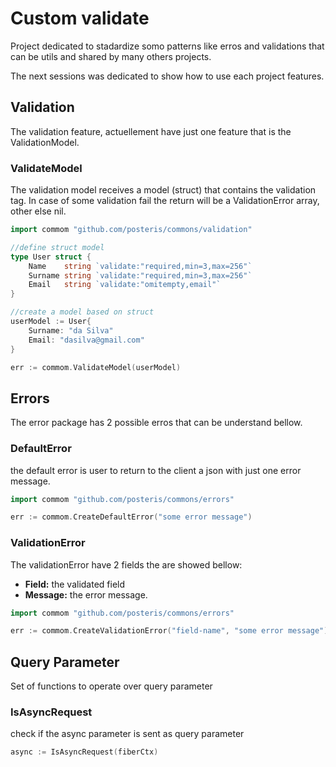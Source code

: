 # Custom validate

Project dedicated to stadardize somo patterns like erros and validations that can be utils and shared by many others projects.

The next sessions was dedicated to show how to use each project features.

## Validation

The validation feature, actuellement have just one feature that is the ValidationModel.

### ValidateModel 

The validation model receives a model (struct) that contains the validation tag. In case of some validation fail the return will be a ValidationError array, other else nil.

```go
import commom "github.com/posteris/commons/validation"

//define struct model
type User struct {
	Name    string `validate:"required,min=3,max=256"`
	Surname string `validate:"required,min=3,max=256"`
	Email   string `validate:"omitempty,email"`
}

//create a model based on struct
userModel := User{
    Surname: "da Silva"
    Email: "dasilva@gmail.com"
}

err := commom.ValidateModel(userModel)
```

## Errors

The error package has 2 possible erros that can be understand bellow.

### DefaultError

the default error is user to return to the client a json with just one error message.

```go
import commom "github.com/posteris/commons/errors"

err := commom.CreateDefaultError("some error message")
```
### ValidationError

The validationError have 2 fields  the are showed bellow:
* __Field:__ the validated field
* __Message:__ the error message.
```go
import commom "github.com/posteris/commons/errors"

err := commom.CreateValidationError("field-name", "some error message")
```

## Query Parameter

Set of functions to operate over query parameter

### IsAsyncRequest

check if the async parameter is sent as query parameter

```go
async := IsAsyncRequest(fiberCtx)

```